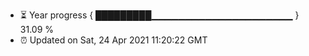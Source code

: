- ⏳ Year progress { █████████▁▁▁▁▁▁▁▁▁▁▁▁▁▁▁▁▁▁▁▁▁ } 31.09 %
- ⏰ Updated on Sat, 24 Apr 2021 11:20:22 GMT

